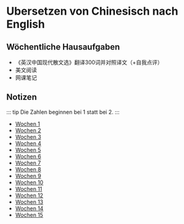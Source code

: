 # Ubersetzen von Chinesisch nach English

## Wöchentliche Hausaufgaben

- 《英汉中国现代散文选》翻译300词并对照译文（+自我点评）
- 美文阅读
- 网课笔记

## Notizen

::: tip
Die Zahlen beginnen bei 1 statt bei 2.
:::

- [Wochen 1](1.md)
- [Wochen 2](2.md)
- [Wochen 3](3.md)
- [Wochen 4](4.md)
- [Wochen 5](5.md)
- [Wochen 6](6.md)
- [Wochen 7](7.md)
- [Wochen 8](8.md)
- [Wochen 9](9.md)
- [Wochen 10](10.md)
- [Wochen 11](11.md)
- [Wochen 12](12.md)
- [Wochen 13](13.md)
- [Wochen 14](14.md)
- [Wochen 15](15.md)